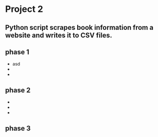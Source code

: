 # Project 2
##  Python script scrapes book information from a website and writes it to CSV files.
## phase 1
- asd
- 
- 

## phase 2
- 
- 
- 

## phase 3
